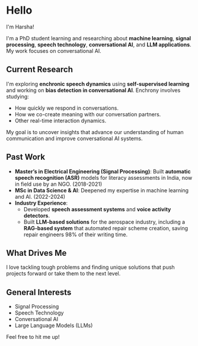 # Hello
I'm Harsha!

I'm a PhD student learning and researching about **machine learning**, **signal processing**, **speech technology**, **conversational AI**, and **LLM applications**. My work focuses on conversational AI.

## Current Research
I'm exploring **enchronic speech dynamics** using **self-supervised learning** and working on **bias detection in conversational AI**. Enchrony involves studying:
- How quickly we respond in conversations.
- How we co-create meaning with our conversation partners.
- Other real-time interaction dynamics.

My goal is to uncover insights that advance our understanding of human communication and improve conversational AI systems.

## Past Work
- **Master’s in Electrical Engineering (Signal Processing)**: Built **automatic speech recognition (ASR)** models for literacy assessments in India, now in field use by an NGO. (2018-2021)
- **MSc in Data Science & AI**: Deepened my expertise in machine learning and AI. (2022-2024)
- **Industry Experience**:
  - Developed **speech assessment systems** and **voice activity detectors**.
  - Built **LLM-based solutions** for the aerospace industry, including a **RAG-based system** that automated repair scheme creation, saving repair engineers 98% of their writing time.

## What Drives Me
I love tackling tough problems and finding unique solutions that push projects forward or take them to the next level.

## General Interests
- Signal Processing
- Speech Technology
- Conversational AI
- Large Language Models (LLMs)

Feel free to hit me up!
